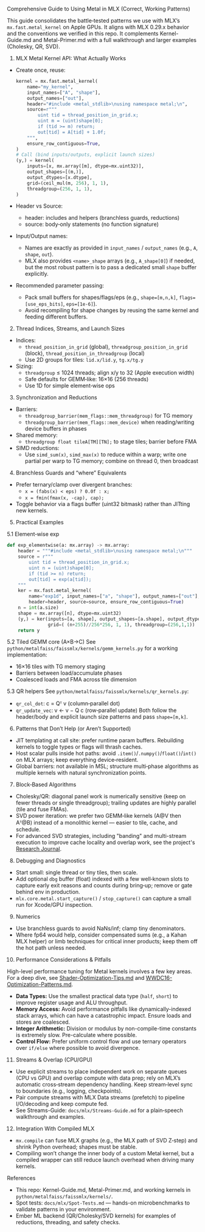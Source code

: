 Comprehensive Guide to Using Metal in MLX (Correct, Working Patterns)

This guide consolidates the battle‑tested patterns we use with MLX’s `mx.fast.metal_kernel` on Apple GPUs. It aligns with MLX 0.29.x behavior and the conventions we verified in this repo. It complements Kernel-Guide.md and Metal-Primer.md with a full walkthrough and larger examples (Cholesky, QR, SVD).

1) MLX Metal Kernel API: What Actually Works

- Create once, reuse:
  ```python
  kernel = mx.fast.metal_kernel(
      name="my_kernel",
      input_names=["A", "shape"],
      output_names=["out"],
      header="#include <metal_stdlib>\nusing namespace metal;\n",
      source=r"""
          uint tid = thread_position_in_grid.x;
          uint m = (uint)shape[0];
          if (tid >= m) return;
          out[tid] = A[tid] + 1.0f;
      """,
      ensure_row_contiguous=True,
  )
  # Call (bind inputs/outputs, explicit launch sizes)
  (y,) = kernel(
      inputs=[x, mx.array([m], dtype=mx.uint32)],
      output_shapes=[(m,)],
      output_dtypes=[x.dtype],
      grid=(ceil_mul(m, 256), 1, 1),
      threadgroup=(256, 1, 1),
  )
  ```

- Header vs Source:
  - header: includes and helpers (branchless guards, reductions)
  - source: body‑only statements (no function signature)

- Input/Output names:
  - Names are exactly as provided in `input_names` / `output_names` (e.g., `A`, `shape`, `out`).
  - MLX also provides `<name>_shape` arrays (e.g., `A_shape[0]`) if needed, but the most robust pattern is to pass a dedicated small `shape` buffer explicitly.

- Recommended parameter passing:
  - Pack small buffers for shapes/flags/eps (e.g., `shape=[m,n,k]`, `flags=[use_eps_bits]`, `eps=[1e-6]`).
  - Avoid recompiling for shape changes by reusing the same kernel and feeding different buffers.

2) Thread Indices, Streams, and Launch Sizes

- Indices:
  - `thread_position_in_grid` (global), `threadgroup_position_in_grid` (block), `thread_position_in_threadgroup` (local)
  - Use 2D groups for tiles: `lid.x/lid.y`, `tg.x/tg.y`
- Sizing:
  - `threadgroup` ≤ 1024 threads; align x/y to 32 (Apple execution width)
  - Safe defaults for GEMM‑like: 16×16 (256 threads)
  - Use 1D for simple element‑wise ops

3) Synchronization and Reductions

- Barriers:
  - `threadgroup_barrier(mem_flags::mem_threadgroup)` for TG memory
  - `threadgroup_barrier(mem_flags::mem_device)` when reading/writing device buffers in phases
- Shared memory:
  - `threadgroup float tileA[TM][TN];` to stage tiles; barrier before FMA
- SIMD reductions:
  - Use `simd_sum(x)`, `simd_max(x)` to reduce within a warp; write one partial per warp to TG memory; combine on thread 0, then broadcast

4) Branchless Guards and “where” Equivalents

- Prefer ternary/clamp over divergent branches:
  - `x = (fabs(x) < eps) ? 0.0f : x;`
  - `x = fmin(fmax(x, -cap), cap);`
- Toggle behavior via a flags buffer (uint32 bitmask) rather than JITting new kernels.

5) Practical Examples

5.1 Element‑wise exp
```python
def exp_elementwise(a: mx.array) -> mx.array:
    header = """#include <metal_stdlib>\nusing namespace metal;\n"""
    source = r"""
        uint tid = thread_position_in_grid.x;
        uint n = (uint)shape[0];
        if (tid >= n) return;
        out[tid] = exp(a[tid]);
    """
    ker = mx.fast.metal_kernel(
        name="exp1d", input_names=["a", "shape"], output_names=["out"],
        header=header, source=source, ensure_row_contiguous=True)
    n = int(a.size)
    shape = mx.array([n], dtype=mx.uint32)
    (y,) = ker(inputs=[a, shape], output_shapes=[a.shape], output_dtypes=[a.dtype],
               grid=( (n+255)//256*256, 1, 1), threadgroup=(256,1,1))
    return y
```

5.2 Tiled GEMM core (A×B→C)
See `python/metalfaiss/faissmlx/kernels/gemm_kernels.py` for a working implementation:
- 16×16 tiles with TG memory staging
- Barriers between load/accumulate phases
- Coalesced loads and FMA across tile dimension

5.3 QR helpers
See `python/metalfaiss/faissmlx/kernels/qr_kernels.py`:
- `qr_col_dot`: c = Qᵀ v (column‑parallel dot)
- `qr_update_vec`: v ← v − Q c (row‑parallel update)
Both follow the header/body and explicit launch size patterns and pass `shape=[m,k]`.

6) Patterns that Don’t Help (or Aren’t Supported)

- JIT templating at call site: prefer runtime param buffers. Rebuilding kernels to toggle types or flags will thrash caches.
- Host scalar pulls inside hot paths: avoid `.item()`/`.numpy()`/`float()`/`int()` on MLX arrays; keep everything device‑resident.
- Global barriers: not available in MSL; structure multi‑phase algorithms as multiple kernels with natural synchronization points.

7) Block‑Based Algorithms

- Cholesky/QR: diagonal panel work is numerically sensitive (keep on fewer threads or single threadgroup); trailing updates are highly parallel (tile and fuse FMAs).
- SVD power iteration: we prefer two GEMM‑like kernels (A@V then Aᵀ@B) instead of a monolithic kernel — easier to tile, cache, and schedule.
- For advanced SVD strategies, including "banding" and multi-stream execution to improve cache locality and overlap work, see the project's [Research Journal](./../research/Journal.md).

8) Debugging and Diagnostics

- Start small: single thread or tiny tiles, then scale.
- Add optional `dbg` buffer (float) indexed with a few well‑known slots to capture early exit reasons and counts during bring‑up; remove or gate behind env in production.
- `mlx.core.metal.start_capture()` / `stop_capture()` can capture a small run for Xcode/GPU inspection.

9) Numerics

- Use branchless guards to avoid NaNs/inf; clamp tiny denominators.
- Where fp64 would help, consider compensated sums (e.g., a Kahan MLX helper) or limb techniques for critical inner products; keep them off the hot path unless needed.

10) Performance Considerations & Pitfalls

High-level performance tuning for Metal kernels involves a few key areas. For a deep dive, see [Shader-Optimization-Tips.md](./../metal/Shader-Optimization-Tips.md) and [WWDC16-Optimization-Patterns.md](./WWDC16-Optimization-Patterns.md).

- **Data Types:** Use the smallest practical data type (`half`, `short`) to improve register usage and ALU throughput.
- **Memory Access:** Avoid performance pitfalls like dynamically-indexed stack arrays, which can have a catastrophic impact. Ensure loads and stores are coalesced.
- **Integer Arithmetic:** Division or modulus by non-compile-time constants is extremely slow. Pre-calculate where possible.
- **Control Flow:** Prefer uniform control flow and use ternary operators over `if/else` where possible to avoid divergence.

11) Streams & Overlap (CPU/GPU)

- Use explicit streams to place independent work on separate queues (CPU vs GPU) and overlap compute with data prep; rely on MLX’s automatic cross‑stream dependency handling. Keep stream‑level sync to boundaries (e.g., logging, checkpoints).
- Pair compute streams with MLX Data streams (prefetch) to pipeline I/O/decoding and keep compute fed.
- See Streams-Guide: `docs/mlx/Streams-Guide.md` for a plain‑speech walkthrough and examples.

12) Integration With Compiled MLX

- `mx.compile` can fuse MLX graphs (e.g., the MLX path of SVD Z‑step) and shrink Python overhead; shapes must be stable.
- Compiling won’t change the inner body of a custom Metal kernel, but a compiled wrapper can still reduce launch overhead when driving many kernels.

References

- This repo: Kernel-Guide.md, Metal-Primer.md, and working kernels in `python/metalfaiss/faissmlx/kernels/`.
- Spot tests: `docs/mlx/Spot-Tests.md` — hands-on microbenchmarks to validate patterns in your environment.
- Ember ML backend (QR/Cholesky/SVD kernels) for examples of reductions, threading, and safety checks.
